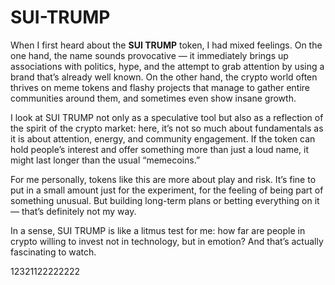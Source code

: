 # SUI-TRUMP

When I first heard about the **SUI TRUMP** token, I had mixed feelings. On the one hand, the name sounds provocative — it immediately brings up associations with politics, hype, and the attempt to grab attention by using a brand that’s already well known. On the other hand, the crypto world often thrives on meme tokens and flashy projects that manage to gather entire communities around them, and sometimes even show insane growth.

I look at SUI TRUMP not only as a speculative tool but also as a reflection of the spirit of the crypto market: here, it’s not so much about fundamentals as it is about attention, energy, and community engagement. If the token can hold people’s interest and offer something more than just a loud name, it might last longer than the usual “memecoins.”

For me personally, tokens like this are more about play and risk. It’s fine to put in a small amount just for the experiment, for the feeling of being part of something unusual. But building long-term plans or betting everything on it — that’s definitely not my way.

In a sense, SUI TRUMP is like a litmus test for me: how far are people in crypto willing to invest not in technology, but in emotion? And that’s actually fascinating to watch. 


12321122222222

